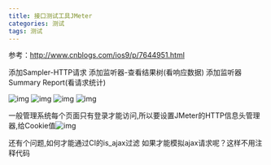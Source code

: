 ```yaml
---
title: 接口测试工具JMeter
categories: 测试
tags: 测试
---
```


参考：http://www.cnblogs.com/ios9/p/7644951.html

添加Sampler-HTTP请求
添加监听器-查看结果树(看响应数据)
添加监听器Summary Report(看请求统计)



![img](../img/JMeter/demo-0.png)
![img](../img/JMeter/demo-1.png)
![img](../img/JMeter/demo-2.png)
![img](../img/JMeter/demo-3.png)


一般管理系统每个页面只有登录才能访问,所以要设置JMeter的HTTP信息头管理器,给Cookie值![img](img/JMeter/demo-4.png)

还有个问题,如何才能通过CI的is_ajax过滤
如果才能模拟ajax请求呢？这样不用注释代码
